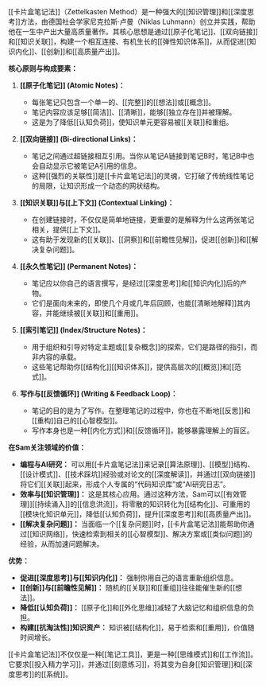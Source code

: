 [[卡片盒笔记法]]（Zettelkasten Method）是一种强大的[[知识管理]]和[[深度思考]]方法，由德国社会学家尼克拉斯·卢曼（Niklas Luhmann）创立并实践，帮助他在一生中产出大量高质量著作。其核心思想是通过[[原子化笔记]]、[[双向链接]]和[[知识关联]]，构建一个相互连接、有机生长的[[弹性知识体系]]，从而促进[[知识内化]]、[[创新]]和[[高质量产出]]。

**核心原则与构成要素：**

1.  **[[原子化笔记]] (Atomic Notes)：**
    *   每张笔记只包含一个单一的、[[完整]]的[[想法]]或[[概念]]。
    *   笔记内容应该足够[[简洁]]、[[清晰]]，能够[[独立存在]]并被理解。
    *   这是为了降低[[认知负荷]]，使知识单元更容易被[[关联]]和重组。

2.  **[[双向链接]] (Bi-directional Links)：**
    *   笔记之间通过超链接相互引用。当你从笔记A链接到笔记B时，笔记B中也会自动显示它被笔记A引用的信息。
    *   这种[[强烈的关联性]]是[[卡片盒笔记法]]的灵魂，它打破了传统线性笔记的局限，让知识形成一个动态的网状结构。

3.  **[[知识关联]]与[[上下文]] (Contextual Linking)：**
    *   在创建链接时，不仅仅是简单地链接，更重要的是解释为什么这两张笔记相关，提供[[上下文]]。
    *   这有助于发现新的[[关联]]、[[洞察]]和[[前瞻性见解]]，促进[[创新]]和[[解决复杂问题]]。

4.  **[[永久性笔记]] (Permanent Notes)：**
    *   笔记应以你自己的语言撰写，是经过[[深度思考]]和[[知识内化]]后的产物。
    *   它们是面向未来的，即使几个月或几年后回顾，也能[[清晰地解释]]其内容，并能继续被[[关联]]和[[重用]]。

5.  **[[索引笔记]] (Index/Structure Notes)：**
    *   用于组织和引导对特定主题或[[复杂概念]]的探索，它们是路径的指引，而非内容的承载。
    *   这些笔记帮助你[[结构化]][[知识体系]]，提供高层次的[[概览]]和[[范式]]。

6.  **写作与[[反馈循环]] (Writing & Feedback Loop)：**
    *   笔记的目的是为了写作。在整理笔记的过程中，你也在不断地[[反思]]和[[重构]]自己的[[心智模型]]。
    *   写作本身也是一种[[内化方式]]和[[反馈循环]]，能够暴露理解上的盲区。

**在Sam关注领域的价值：**

*   **编程与AI研究：** 可以用[[卡片盒笔记法]]来记录[[算法原理]]、[[模型]]结构、[[设计模式]]、[[技术踩坑]]经验或对论文的[[深度解读]]，并通过[[双向链接]]将它们[[关联]]起来，形成个人专属的“代码知识库”或“AI研究日志”。
*   **效率与[[知识管理]]：** 这是其核心应用。通过这种方法，Sam可以[[有效管理]][[持续涌入]]的[[信息洪流]]，将零散的知识转化为[[结构化]]、可重用的[[模块化知识单元]]，降低[[认知负荷]]，提升[[深度思考]]和[[高质量产出]]。
*   **[[解决复杂问题]]：** 当面临一个[[复杂问题]]时，[[卡片盒笔记法]]能帮助你通过[[知识网络]]，快速检索到相关的[[心智模型]]、解决方案或[[类似问题]]的经验，从而加速问题解决。

**优势：**

*   **促进[[深度思考]]与[[知识内化]]：** 强制你用自己的语言重新组织信息。
*   **[[创新]]与[[前瞻性见解]]：** 随机的[[关联]]和[[重组]]往往能催生新的[[想法]]。
*   **降低[[认知负荷]]：** [[原子化]]和[[外化思维]]减轻了大脑记忆和组织信息的负担。
*   **构建[[抗淘汰性]]知识资产：** 知识被[[结构化]]，易于检索和[[重用]]，价值随时间增长。

[[卡片盒笔记法]]不仅仅是一种[[笔记工具]]，更是一种[[思维模式]]和[[工作流]]。它要求[[投入精力学习]]，并通过[[刻意练习]]，将其变为自身[[知识管理]]和[[深度思考]]的[[系统]]。